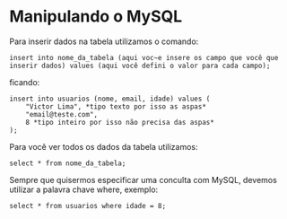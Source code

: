 # Manipulando o MySQL

Para inserir dados na tabela utilizamos o comando:

    insert into nome_da_tabela (aqui voc~e insere os campo que você que inserir dados) values (aqui você defini o valor para cada campo);

ficando:

    insert into usuarios (nome, email, idade) values (
        "Victor Lima", *tipo texto por isso as aspas*
        "email@teste.com",
        8 *tipo inteiro por isso não precisa das aspas*
    );

Para você ver todos os dados da tabela utilizamos:

    select * from nome_da_tabela;

Sempre que quisermos especificar uma conculta com MySQL, devemos utilizar a palavra chave where, exemplo:

    select * from usuarios where idade = 8;

